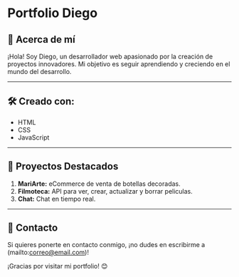 # Portfolio Diego

## 🚀 Acerca de mí

¡Hola! Soy Diego, un desarrollador web apasionado por la creación de proyectos innovadores. Mi objetivo es seguir aprendiendo y creciendo en el mundo del desarrollo.

---

## 🛠️ Creado con:

- HTML
- CSS
- JavaScript
  
---

## 🌟 Proyectos Destacados

1. **MariArte:** eCommerce de venta de botellas decoradas.
2. **Filmoteca:** API para ver, crear, actualizar y borrar peliculas.
3. **Chat:** Chat en tiempo real.


---

## 📧 Contacto

Si quieres ponerte en contacto conmigo, ¡no dudes en escribirme a (mailto:correo@email.com)!

¡Gracias por visitar mi portfolio! 😊
